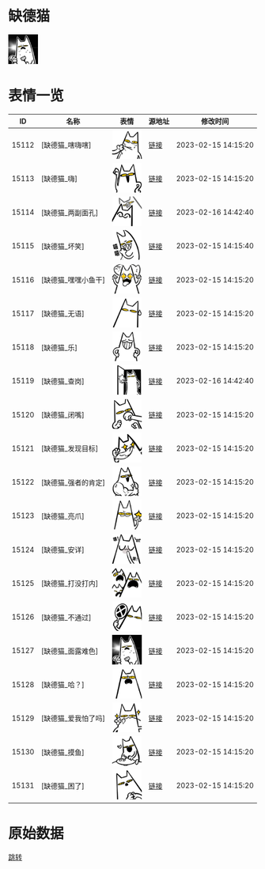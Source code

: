 # 缺德猫

<img src="./cover.png" height="60" alt="cover" />

# 表情一览

|ID|名称|表情|源地址|修改时间|
|----|----|----|----|----|
|15112|[缺德猫_嗐嗨嗐]|<img src="./pic/015112_%5B缺德猫_嗐嗨嗐%5D.png" height="60" alt="嗐嗨嗐"/>|[链接](https://i0.hdslb.com/bfs/garb/ac3340281d5e39189b51a38d42e1ce7959755e0d.png)|2023-02-15 14:15:20|
|15113|[缺德猫_嗨]|<img src="./pic/015113_%5B缺德猫_嗨%5D.png" height="60" alt="嗨"/>|[链接](https://i0.hdslb.com/bfs/garb/d843e099c8170ec06c7d826ca7cca13df5d836a3.png)|2023-02-15 14:15:20|
|15114|[缺德猫_两副面孔]|<img src="./pic/015114_%5B缺德猫_两副面孔%5D.png" height="60" alt="两副面孔"/>|[链接](https://i0.hdslb.com/bfs/garb/3ca7fbfc338bb43e1792741db37591a14181aca5.png)|2023-02-16 14:42:40|
|15115|[缺德猫_坏笑]|<img src="./pic/015115_%5B缺德猫_坏笑%5D.png" height="60" alt="坏笑"/>|[链接](https://i0.hdslb.com/bfs/garb/259b395f66a48f2187df86c58ecd9f1e841a529b.png)|2023-02-15 14:15:40|
|15116|[缺德猫_嘿嘿小鱼干]|<img src="./pic/015116_%5B缺德猫_嘿嘿小鱼干%5D.png" height="60" alt="嘿嘿小鱼干"/>|[链接](https://i0.hdslb.com/bfs/garb/4bf0deee5746ee1f8670dda13ee61bdc5554cf06.png)|2023-02-15 14:15:20|
|15117|[缺德猫_无语]|<img src="./pic/015117_%5B缺德猫_无语%5D.png" height="60" alt="无语"/>|[链接](https://i0.hdslb.com/bfs/garb/ca4d1c9ab20513d8cf3189b4b2843a875ad7df8b.png)|2023-02-15 14:15:20|
|15118|[缺德猫_乐]|<img src="./pic/015118_%5B缺德猫_乐%5D.png" height="60" alt="乐"/>|[链接](https://i0.hdslb.com/bfs/garb/deffa6ad7351f00d008389060cb5397623b8de55.png)|2023-02-15 14:15:20|
|15119|[缺德猫_查岗]|<img src="./pic/015119_%5B缺德猫_查岗%5D.png" height="60" alt="查岗"/>|[链接](https://i0.hdslb.com/bfs/garb/066fd236b8d40afc9827855ce91fd77223c1b155.png)|2023-02-16 14:42:40|
|15120|[缺德猫_闭嘴]|<img src="./pic/015120_%5B缺德猫_闭嘴%5D.png" height="60" alt="闭嘴"/>|[链接](https://i0.hdslb.com/bfs/garb/92f501d992e1b14d485ffeda0dd1dfbbddb4b4c5.png)|2023-02-15 14:15:20|
|15121|[缺德猫_发现目标]|<img src="./pic/015121_%5B缺德猫_发现目标%5D.png" height="60" alt="发现目标"/>|[链接](https://i0.hdslb.com/bfs/garb/a62c781ae9a5e7c60e8c40d9f07f6db9f1931113.png)|2023-02-15 14:15:20|
|15122|[缺德猫_强者的肯定]|<img src="./pic/015122_%5B缺德猫_强者的肯定%5D.png" height="60" alt="强者的肯定"/>|[链接](https://i0.hdslb.com/bfs/garb/f6d5e2a11aa1d30789bd4adcd04d5566a0307143.png)|2023-02-15 14:15:20|
|15123|[缺德猫_亮爪]|<img src="./pic/015123_%5B缺德猫_亮爪%5D.png" height="60" alt="亮爪"/>|[链接](https://i0.hdslb.com/bfs/garb/681887fa620fad2dfab7b0eb1aca51e48e23ed4f.png)|2023-02-15 14:15:20|
|15124|[缺德猫_安详]|<img src="./pic/015124_%5B缺德猫_安详%5D.png" height="60" alt="安详"/>|[链接](https://i0.hdslb.com/bfs/garb/b33ac507b00c4620b20c7038ad5f224b016ff6f2.png)|2023-02-15 14:15:20|
|15125|[缺德猫_打没打内]|<img src="./pic/015125_%5B缺德猫_打没打内%5D.png" height="60" alt="打没打内"/>|[链接](https://i0.hdslb.com/bfs/garb/2a3b887bb9592a8609af9aeb870822d737e08c82.png)|2023-02-15 14:15:20|
|15126|[缺德猫_不通过]|<img src="./pic/015126_%5B缺德猫_不通过%5D.png" height="60" alt="不通过"/>|[链接](https://i0.hdslb.com/bfs/garb/2f7fdd6e3a2493b054217e81629c289789c6fdd1.png)|2023-02-15 14:15:20|
|15127|[缺德猫_面露难色]|<img src="./pic/015127_%5B缺德猫_面露难色%5D.png" height="60" alt="面露难色"/>|[链接](https://i0.hdslb.com/bfs/garb/eb1d1c3d259094a35baea425c2d598fefddbe906.png)|2023-02-15 14:15:20|
|15128|[缺德猫_哈？]|<img src="./pic/015128_%5B缺德猫_哈？%5D.png" height="60" alt="哈？"/>|[链接](https://i0.hdslb.com/bfs/garb/664c6f3693d2ade88a24368aa4bff11df82a5884.png)|2023-02-15 14:15:20|
|15129|[缺德猫_爱我怕了吗]|<img src="./pic/015129_%5B缺德猫_爱我怕了吗%5D.png" height="60" alt="爱我怕了吗"/>|[链接](https://i0.hdslb.com/bfs/garb/48a4a45c3c4130e1899ba5e22ffc13a394ac67a0.png)|2023-02-15 14:15:20|
|15130|[缺德猫_摸鱼]|<img src="./pic/015130_%5B缺德猫_摸鱼%5D.png" height="60" alt="摸鱼"/>|[链接](https://i0.hdslb.com/bfs/garb/0531a996419e93d358ee70b4723716c1f0bd3dea.png)|2023-02-15 14:15:20|
|15131|[缺德猫_困了]|<img src="./pic/015131_%5B缺德猫_困了%5D.png" height="60" alt="困了"/>|[链接](https://i0.hdslb.com/bfs/garb/faa028d8df1af515644e09bfa442d13056000741.png)|2023-02-15 14:15:20|

# 原始数据

[跳转](./raw.json)

